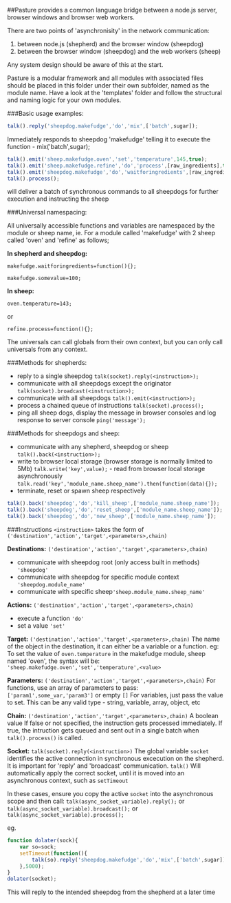 ##Pasture provides a common language bridge between a node.js server, browser windows and browser web workers.

There are two points of 'asynchronisity' in the network communication:

1. between node.js (shepherd) and the browser window (sheepdog)
2. between the  browser window (sheepdog) and the web workers (sheep)

Any system design should be aware of this at the start.

Pasture is a modular framework and all modules with associated files should be placed in this folder under their own subfolder, named as the module name.
Have a look at the 'templates' folder and follow the structural and naming logic for your own modules.


###Basic usage examples:

```javascript
talk().reply('sheepdog.makefudge','do','mix',['batch',sugar]);
```
Immediately responds to sheepdog 'makefudge' telling it to execute the function - mix('batch',sugar);

```javascript
talk().emit('sheep.makefudge.oven','set','temperature',145,true);
talk().emit('sheep.makefudge.refine','do','process',[raw_ingredients],true);
talk().emit('sheepdog.makefudge','do','waitforingredients',[raw_ingredients],true);
talk().process();
```

will deliver a batch of synchronous commands to all sheepdogs for further execution and instructing the sheep


###Universal namespacing:

All universally accessible functions and variables are namespaced by the module or sheep name, ie.
For a module called 'makefudge' with 2 sheep called 'oven' and 'refine' as follows;

**In shepherd and sheepdog:**

`makefudge.waitforingredients=function(){};`

`makefudge.somevalue=100;`

**In sheep:**

`oven.temperature=143;`

or

`refine.process=function(){};`
  
The universals can call globals from their own context, but you can only call universals from any context.


###Methods for shepherds:

- reply to a single sheepdog `talk(socket).reply(<instruction>);`		
- communicate with all sheepdogs except the originator `talk(socket).broadcast(<instruction>);` 	
- communicate with all sheepdogs `talk().emit(<instruction>);` 			
- process a chained queue of instructions `talk(socket).process();`			
- ping all sheep dogs, display the message in browser consoles and log response to server console `ping('message');`				



###Methods for sheepdogs and sheep:

- communicate with any shepherd, sheepdog or sheep `talk().back(<instruction>);` 		
- write to browser local storage (browser storage is normally limited to 5Mb) `talk.write('key',value);`		- read from browser local storage asynchronously `talk.read('key','module_name.sheep_name').then(function(data){});`
- terminate, reset or spawn sheep respectively				
```javascript
talk().back('sheepdog','do','kill_sheep',['module_name.sheep_name']);
talk().back('sheepdog','do','reset_sheep',['module_name.sheep_name']);
talk().back('sheepdog','do','new_sheep',['module_name.sheep_name']);
```

###Instructions
`<instruction>` takes the form of `('destination','action','target',<parameters>,chain)`

**Destinations:** `('destination','action','target',<parameters>,chain)`
- communicate with sheepdog root (only access built in methods) `'sheepdog'`
- communicate with sheepdog for specific module context `'sheepdog.module_name'`				
- communicate with specific sheep`'sheep.module_name.sheep_name'`				

**Actions:** `('destination','action','target',<parameters>,chain)`
- execute a function `'do'`										
- set a value `'set'`										


**Target:** `('destination','action','target',<parameters>,chain)`
The name of the object in the destination, it can either be a variable or a function. eg:
To set the value of `oven.temperature` in the makefudge module, sheep named 'oven', the syntax will be: `'sheep.makefudge.oven','set','temperature',<value>`


**Parameters:** `('destination','action','target',<parameters>,chain)`
For functions, use an array of parameters to pass: `['param1',some_var,'param3']` or empty `[]`
For variables, just pass the value to set. This can be any valid type - string, variable, array, object, etc

**Chain:** `('destination','action','target',<parameters>,chain)`
A boolean value
If false or not specified, the instruction gets processed immediately. 
If true, the intruction gets queued and sent out in a single batch when `talk().process()` is called.

**Socket:** `talk(socket).reply(<instruction>)` 
The global variable `socket` identifies the active connection in synchronous excecution on the shepherd. It is important for 'reply' and 'broadcast' communication. 
`talk()` Will automatically apply the correct socket, until it is moved into an asynchronous context, such as `setTimeout`

In these cases, ensure you copy the active `socket` into the asynchronous scope and then call: 
`talk(async_socket_variable).reply();`
or  
`talk(async_socket_variable).broadcast();`
or
`talk(async_socket_variable).process();`

eg.
```javascript
function dolater(sock){
	var so=sock;
	setTimeout(function(){
		talk(so).reply('sheepdog.makefudge','do','mix',['batch',sugar])
	},5000);
}
dolater(socket);
```

This will reply to the intended sheepdog from the shepherd at a later time

